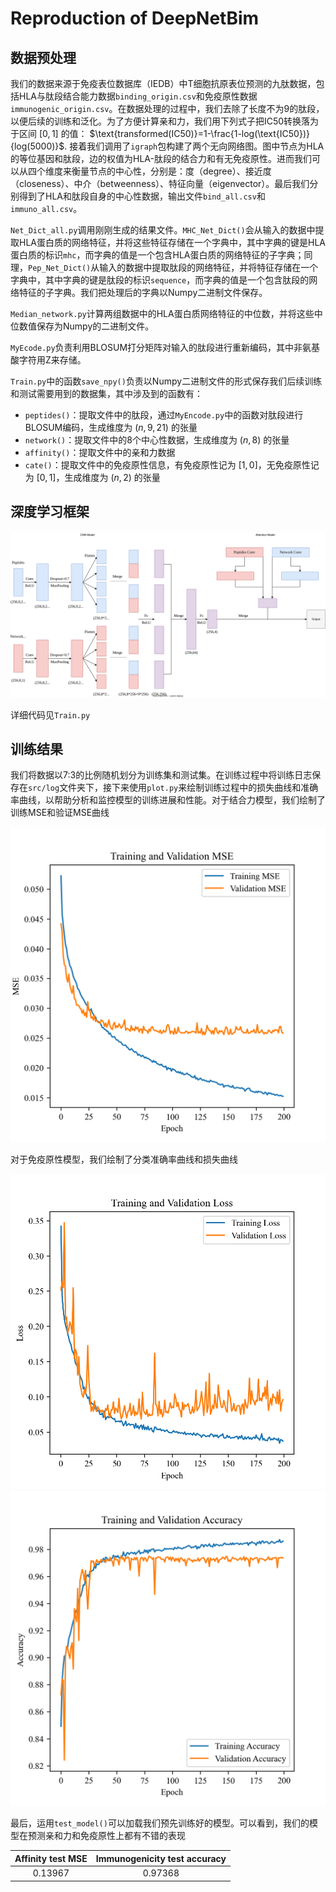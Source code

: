 # Reproduction of DeepNetBim

## 数据预处理

我们的数据来源于免疫表位数据库（IEDB）中T细胞抗原表位预测的九肽数据，包括HLA与肽段结合能力数据`binding_origin.csv`和免疫原性数据`immunogenic_origin.csv`。在数据处理的过程中，我们去除了长度不为9的肽段，以便后续的训练和泛化。为了方便计算亲和力，我们用下列式子把IC50转换落为于区间 $[0,1]$ 的值：
$\text{transformed(IC50)}=1-\frac{1-log(\text{IC50})}{log(5000)}$.
接着我们调用了`igraph`包构建了两个无向网络图。图中节点为HLA的等位基因和肽段，边的权值为HLA-肽段的结合力和有无免疫原性。进而我们可以从四个维度来衡量节点的中心性，分别是：度（degree）、接近度（closeness）、中介（betweenness）、特征向量（eigenvector）。最后我们分别得到了HLA和肽段自身的中心性数据，输出文件`bind_all.csv`和`immuno_all.csv`。

`Net_Dict_all.py`调用刚刚生成的结果文件。`MHC_Net_Dict()`会从输入的数据中提取HLA蛋白质的网络特征，并将这些特征存储在一个字典中，其中字典的键是HLA蛋白质的标识`mhc`，而字典的值是一个包含HLA蛋白质的网络特征的子字典；同理，`Pep_Net_Dict()`从输入的数据中提取肽段的网络特征，并将特征存储在一个字典中，其中字典的键是肽段的标识`sequence`，而字典的值是一个包含肽段的网络特征的子字典。我们把处理后的字典以Numpy二进制文件保存。

`Median_network.py`计算两组数据中的HLA蛋白质网络特征的中位数，并将这些中位数值保存为Numpy的二进制文件。

`MyEcode.py`负责利用BLOSUM打分矩阵对输入的肽段进行重新编码，其中非氨基酸字符用Z来存储。

`Train.py`中的函数`save_npy()`负责以Numpy二进制文件的形式保存我们后续训练和测试需要用到的数据集，其中涉及到的函数有：

- `peptides()`：提取文件中的肽段，通过`MyEncode.py`中的函数对肽段进行BLOSUM编码，生成维度为 $(n,9,21)$ 的张量
- `network()`：提取文件中的8个中心性数据，生成维度为 $(n,8)$ 的张量
- `affinity()`：提取文件中的亲和力数据
- `cate()`：提取文件中的免疫原性信息，有免疫原性记为 $[1,0]$，无免疫原性记为 $[0,1]$，生成维度为 $(n,2)$ 的张量

## 深度学习框架

![deepnetbim.drawio](deepnetbim.drawio.svg)

详细代码见`Train.py`

## 训练结果

我们将数据以7:3的比例随机划分为训练集和测试集。在训练过程中将训练日志保存在`src/log`文件夹下，接下来使用`plot.py`来绘制训练过程中的损失曲线和准确率曲线，以帮助分析和监控模型的训练进展和性能。对于结合力模型，我们绘制了训练MSE和验证MSE曲线

<img src="src/plot/bind_MSE_plot.png" alt="bind_MSE_plot" width="600" />

对于免疫原性模型，我们绘制了分类准确率曲线和损失曲线

<img src="src/plot/immuno_accuracy_plot.png" alt="immuno_accuracy_plot" width="600" />

<img src="src/plot/immuno_loss_plot.png" alt="immuno_loss_plot" width="600" />

最后，运用`test_model()`可以加载我们预先训练好的模型。可以看到，我们的模型在预测亲和力和免疫原性上都有不错的表现

| Affinity test MSE | Immunogenicity test accuracy |
| :---------------: | :--------------------------: |
|      0.13967      |           0.97368            |

